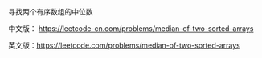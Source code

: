 
寻找两个有序数组的中位数

中文版： https://leetcode-cn.com/problems/median-of-two-sorted-arrays

英文版：https://leetcode.com/problems/median-of-two-sorted-arrays
